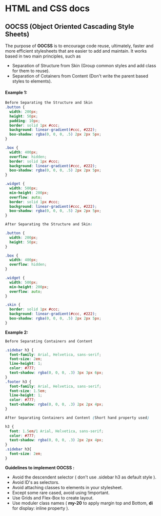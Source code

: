 # HTML and CSS docs

## OOCSS (Object Oriented Cascading Style Sheets)
The purpose of **OOCSS** is to encourage code reuse, ultimately, faster and more efficient stylesheets that are easier to add and maintain. It works based in two main principles, such as

- Separation of Structure from Skin (Group common styles and add class for them to reuse).
- Separation of Cotainers from Content (Don't write the parent based styles to elements).

#### Example 1:
```css
Before Separating the Structure and Skin
.button {
  width: 200px;
  height: 50px;
  padding: 10px;
  border: solid 1px #ccc;
  background: linear-gradient(#ccc, #222);
  box-shadow: rgba(0, 0, 0, .5) 2px 2px 5px;
}

.box {
  width: 400px;
  overflow: hidden;
  border: solid 1px #ccc;
  background: linear-gradient(#ccc, #222);
  box-shadow: rgba(0, 0, 0, .5) 2px 2px 5px;
}

.widget {
  width: 500px;
  min-height: 200px;
  overflow: auto;
  border: solid 1px #ccc;
  background: linear-gradient(#ccc, #222);
  box-shadow: rgba(0, 0, 0, .5) 2px 2px 5px;
}

After Separating the Structure and Skin:

.button {
  width: 200px;
  height: 50px;
}

.box {
  width: 400px;
  overflow: hidden;
}

.widget {
  width: 500px;
  min-height: 200px;
  overflow: auto;
}

.skin {
  border: solid 1px #ccc;
  background: linear-gradient(#ccc, #222);
  box-shadow: rgba(0, 0, 0, .5) 2px 2px 5px;
}
```

**Example 2:**
```css
Before Separating Containers and Content

.sidebar h3 {
  font-family: Arial, Helvetica, sans-serif;
  font-size: 2em;
  line-height: 1;
  color: #777;
  text-shadow: rgba(0, 0, 0, .3) 3px 3px 6px;
}
.footer h3 {
  font-family: Arial, Helvetica, sans-serif;
  font-size: 1.5em;
  line-height: 1;
  color: #777;
  text-shadow: rgba(0, 0, 0, .3) 2px 2px 4px;
}

After Separating Containers and Content (Short hand property used)

h3 {
  font: 1.5em/1 Arial, Helvetica, sans-serif;
  color: #777;
  text-shadow: rgba(0, 0, 0, .3) 2px 2px 4px;
}
.sidebar h3{
  font-size: 2em;
}
```
**Guidelines to implement OOCSS :**
- Avoid the descendent selector ( don't use .sidebar h3 as default style ).
- Avoid ID's as selectors.
- Avoid attaching classes to elements in your stylesheet.
- Except some rare cased, avoid using !important.
- Use Grids and Flex-Box to create layout.
- Use moduler class names ( **my-20** to apply margin top and Bottom, **di** for display: inline property ). 

<!--stackedit_data:
eyJwcm9wZXJ0aWVzIjoiZXh0ZW5zaW9uczpcbiAgcHJlc2V0Oi
BnZm1cbiIsImhpc3RvcnkiOlsyMDc5ODY5NjcwLC02Mzc3OTM3
NTksLTEzODgwMzkzMywtMjA3MzY2NTMyMywtNDQxMTM4NDUwLD
E2NDY1ODUwMjQsLTE3Mjg4MTkxOTMsLTE4NzE1OTIxNDRdfQ==

-->